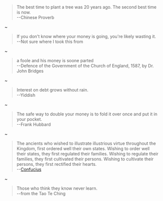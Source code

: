 > The best time to plant a tree was 20 years ago. The second best time is now.  
>--Chinese Proverb  

~  
> If you don't know where your money is going, you're likely wasting it.  
>--Not sure where I took this from  
 
~    
> a foole and his money is soone parted  
>--Defence of the Government of the Church of England, 1587, by Dr. John Bridges  
  
~    
>Interest on debt grows without rain.  
>--Yiddish
  
~    
>The safe way to double your money is to fold it over once and put it in your pocket.  
>--Frank Hubbard

~  
>The ancients who wished to illustrate illustrious virtue throughout the Kingdom, first ordered well their own states. Wishing to order well their states, they first regulated their families. Wishing to regulate their families, they first cultivated their persons. Wishing to cultivate their persons, they first rectified their hearts.  
>--[Confucius](https://en.wikiquote.org/wiki/Confucius)
  
~
>Those who think they know never learn.  
--from the Tao Te Ching
